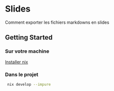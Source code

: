 # Slides

Comment exporter les fichiers markdowns en slides

## Getting Started
### Sur votre machine
[Installer nix](https://nixos.org/download)

### Dans le projet
```bash
 nix develop --impure
```
